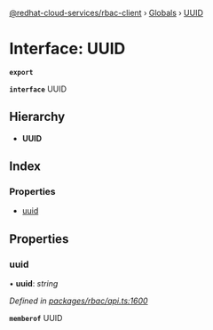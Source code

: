 [@redhat-cloud-services/rbac-client](../README.md) › [Globals](../globals.md) › [UUID](uuid.md)

# Interface: UUID

**`export`** 

**`interface`** UUID

## Hierarchy

* **UUID**

## Index

### Properties

* [uuid](uuid.md#uuid)

## Properties

###  uuid

• **uuid**: *string*

*Defined in [packages/rbac/api.ts:1600](https://github.com/RedHatInsights/javascript-clients/blob/master/packages/rbac/api.ts#L1600)*

**`memberof`** UUID
